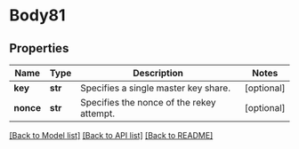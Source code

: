 # Body81

## Properties
Name | Type | Description | Notes
------------ | ------------- | ------------- | -------------
**key** | **str** | Specifies a single master key share. | [optional] 
**nonce** | **str** | Specifies the nonce of the rekey attempt. | [optional] 

[[Back to Model list]](../README.md#documentation-for-models) [[Back to API list]](../README.md#documentation-for-api-endpoints) [[Back to README]](../README.md)

